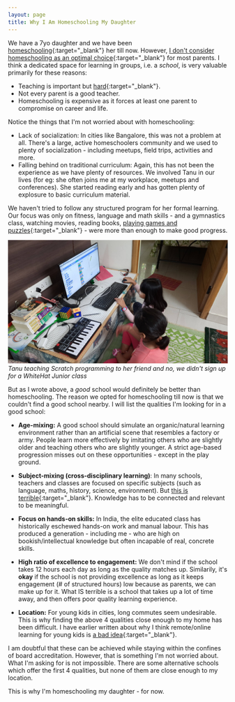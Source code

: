 ```yaml
---
layout: page
title: Why I Am Homeschooling My Daughter
---
```



We have a 7yo daughter and we have been [homeschooling](https://www.youtube.com/channel/UCJuguNvfsC4kIxHtev9i6ew){:target="_blank"} her till now. However, [I don't consider homeschooling as an optimal choice](https://twitter.com/nileshtrivedi/status/1302960457406320640){:target="_blank"} for most parents. I think a dedicated space for learning in groups, i.e. a *school*, is very valuable primarily for these reasons:

- Teaching is important but [hard](https://learnawesome.org/items/ec8e3a9a-4cce-4c79-b53f-9a9c3af7dc8b-how-people-learn-brain-mind-experience-and-school){:target="_blank"}.
- Not every parent is a good teacher.
- Homeschooling is expensive as it forces at least one parent to compromise on career and life.

Notice the things that I'm not worried about with homeschooling:

- Lack of socialization: In cities like Bangalore, this was not a problem at all. There's a large, active homeschoolers community and we used to plenty of socialization - including meetups, field trips, activities and more.
- Falling behind on traditional curriculum: Again, this has not been the experience as we have plenty of resources. We involved Tanu in our lives (for eg: she often joins me at my workplace, meetups and conferences). She started reading early and has gotten plenty of explosure to basic curriculum material.

We haven't tried to follow any structured program for her formal learning. Our focus was only on fitness, language and math skills - and a gymnastics class, watching movies, reading books, [playing games and puzzles](http://dhimath.org){:target="_blank"} - were more than enough to make good progress.

![Tanu teaching Scratch programming to her friend and no, we didn't sign up for a WhiteHat Junior class](/img/homeschool.jpg "Tanu teaching Scratch programming to her friend and no, we didn't sign up for a WhiteHat Junior class")
*Tanu teaching Scratch programming to her friend and no, we didn't sign up for a WhiteHat Junior class*

But as I wrote above, a *good* school would definitely be better than homeschooling. The reason we opted for homeschooling till now is that we couldn't find a good school nearby. I will list the qualities I'm looking for in a good school:

- **Age-mixing:** A good school should simulate an organic/natural learning environment rather than an artificial scene that resembles a factory or army. People learn more effectively by imitating others who are slightly older and teaching others who are slightly younger. A strict age-based progression misses out on these opportunities - except in the play ground.

- **Subject-mixing (cross-disciplinary learning)**: In many schools, teachers and classes are focused on specific subjects (such as language, maths, history, science, environment). But [this is terrible](https://learnawesome.org/items/0845a1d7-4d95-4268-9aad-472f7d32f627-dumbing-us-down){:target="_blank"}. Knowledge has to be connected and relevant to be meaningful.

- **Focus on hands-on skills:** In India, the elite educated class has historically eschewed hands-on work and manual labour. This has produced a generation - including me - who are high on bookish/intellectual knowledge but often incapable of real, concrete skills.

- **High ratio of excellence to engagement:** We don't mind if the school takes 12 hours each day as long as the quality matches up. Similarily, it's **okay** if the school is not providing excellence as long as it keeps engagement (# of structured hours) low because as parents, we can make up for it. What IS terrible is a school that takes up a lot of time away, and then offers poor quality learning experience.

- **Location:** For young kids in cities, long commutes seem undesirable. This is why finding the above 4 qualities close enough to my home has been difficult. I have earlier written about why I think remote/online learning for young kids is [a bad idea](https://twitter.com/nileshtrivedi/status/1321286978944618497){:target="_blank"}.

I am doubtful that these can be achieved while staying within the confines of board accreditation. However, that is something I'm not worried about. What I'm asking for is not impossible. There are some alternative schools which offer the first 4 qualities, but none of them are close enough to my location.

This is why I'm homeschooling my daughter - for now.